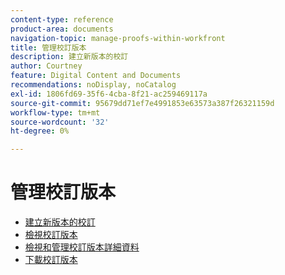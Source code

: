 ```yaml
---
content-type: reference
product-area: documents
navigation-topic: manage-proofs-within-workfront
title: 管理校訂版本
description: 建立新版本的校訂
author: Courtney
feature: Digital Content and Documents
recommendations: noDisplay, noCatalog
exl-id: 1806fd69-35f6-4cba-8f21-ac259469117a
source-git-commit: 95679dd71ef7e4991853e63573a387f26321159d
workflow-type: tm+mt
source-wordcount: '32'
ht-degree: 0%

---
```


# 管理校訂版本

* [建立新版本的校訂](../../../../review-and-approve-work/proofing/managing-proofs-within-workfront/create-new-proof-version.md)
* [檢視校訂版本](../../../../review-and-approve-work/proofing/managing-proofs-within-workfront/manage-proof-versions/view-proof-versions.md)
* [檢視和管理校訂版本詳細資料](../../../../review-and-approve-work/proofing/managing-proofs-within-workfront/manage-proof-versions/view-version-details.md)
* [下載校訂版本](../../../../review-and-approve-work/proofing/managing-proofs-within-workfront/manage-proof-versions/download-versions.md)
